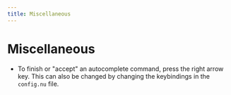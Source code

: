 ```yaml
---
title: Miscellaneous
---
```


# Miscellaneous

- To finish or "accept" an autocomplete command, press the right arrow key. This can also be changed by changing the keybindings in the `config.nu` file.
